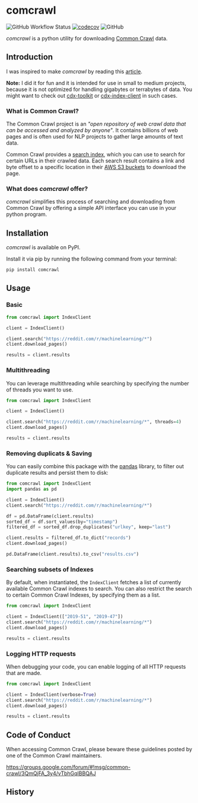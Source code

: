 # comcrawl

![GitHub Workflow Status](https://img.shields.io/github/workflow/status/michaelharms/comcrawl/CI)
[![codecov](https://codecov.io/gh/michaelharms/comcrawl/branch/master/graph/badge.svg?token=FEw4KEcpRm)](https://codecov.io/gh/michaelharms/comcrawl)
![GitHub](https://img.shields.io/github/license/michaelharms/comcrawl)

_comcrawl_ is a python utility for downloading [Common Crawl](https://commoncrawl.org) data.

## Introduction

I was inspired to make _comcrawl_ by reading this [article](https://www.bellingcat.com/resources/2015/08/13/using-python-to-mine-common-crawl/).

**Note:** I did it for fun and it is intended for use in small to medium projects, because it is not optimized for handling gigabytes or terrabytes of data. You might want to check out [cdx-toolkit](https://pypi.org/project/cdx-toolkit/) or [cdx-index-client](https://github.com/ikreymer/cdx-index-client) in such cases.

### What is Common Crawl?

The Common Crawl project is an _"open repository of web crawl data that can be accessed and analyzed by anyone"_.
It contains billions of web pages and is often used for NLP projects to gather large amounts of text data.

Common Crawl provides a [search index](https://index.commoncrawl.org), which you can use to search for certain URLs in their crawled data.
Each search result contains a link and byte offset to a specific location in their [AWS S3 buckets](https://commoncrawl.s3.amazonaws.com/cc-index/collections/index.html) to download the page.

### What does _comcrawl_ offer?

_comcrawl_ simplifies this process of searching and downloading from Common Crawl by offering a simple API interface you can use in your python program.

## Installation

_comcrawl_ is available on PyPI.

Install it via pip by running the following command from your terminal:

```
pip install comcrawl
```

## Usage

### Basic

```python
from comcrawl import IndexClient

client = IndexClient()

client.search("https://reddit.com/r/machinelearning/*")
client.download_pages()

results = client.results
```

### Multithreading

You can leverage multithreading while searching by specifying the number of threads you want to use.

```python
from comcrawl import IndexClient

client = IndexClient()

client.search("https://reddit.com/r/machinelearning/*", threads=4)
client.download_pages()

results = client.results
```

### Removing duplicats & Saving

You can easily combine this package with the [pandas](https://github.com/pandas-dev/pandas) library, to filter out duplicate results and persist them to disk:

```python
from comcrawl import IndexClient
import pandas as pd

client = IndexClient()
client.search("https://reddit.com/r/machinelearning/*")

df = pd.DataFrame(client.results)
sorted_df = df.sort_values(by="timestamp")
filtered_df = sorted_df.drop_duplicates("urlkey", keep="last")

client.results = filtered_df.to_dict("records")
client.download_pages()

pd.DataFrame(client.results).to_csv("results.csv")
```

### Searching subsets of Indexes

By default, when instantiated, the `IndexClient` fetches a list of currently available Common Crawl indexes to search. You can also restrict the search to certain Common Crawl Indexes, by specifying them as a list.

```python
from comcrawl import IndexClient

client = IndexClient(["2019-51", "2019-47"])
client.search("https://reddit.com/r/machinelearning/*")
client.download_pages()

results = client.results
```

### Logging HTTP requests

When debugging your code, you can enable logging of all HTTP requests that are made.

```python
from comcrawl import IndexClient

client = IndexClient(verbose=True)
client.search("https://reddit.com/r/machinelearning/*")
client.download_pages()

results = client.results
```

## Code of Conduct

When accessing Common Crawl, please beware these guidelines posted by one of the Common Crawl maintainers.

https://groups.google.com/forum/#!msg/common-crawl/3QmQjFA_3y4/vTbhGqIBBQAJ

## History
